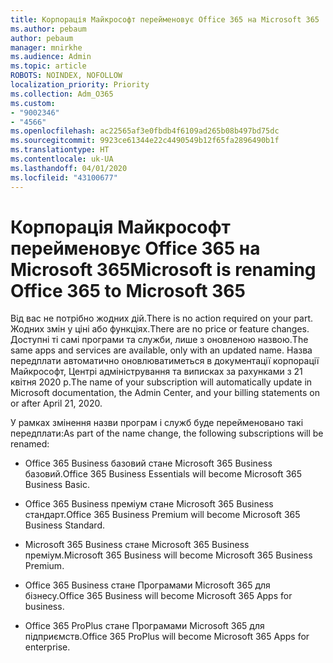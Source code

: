 ```yaml
---
title: Корпорація Майкрософт перейменовує Office 365 на Microsoft 365
ms.author: pebaum
author: pebaum
manager: mnirkhe
ms.audience: Admin
ms.topic: article
ROBOTS: NOINDEX, NOFOLLOW
localization_priority: Priority
ms.collection: Adm_O365
ms.custom:
- "9002346"
- "4566"
ms.openlocfilehash: ac22565af3e0fbdb4f6109ad265b08b497bd75dc
ms.sourcegitcommit: 9923ce61344e22c4490549b12f65fa2896490b1f
ms.translationtype: HT
ms.contentlocale: uk-UA
ms.lasthandoff: 04/01/2020
ms.locfileid: "43100677"
---
```

# <a name="microsoft-is-renaming-office-365-to-microsoft-365"></a><span data-ttu-id="b8e56-102">Корпорація Майкрософт перейменовує Office 365 на Microsoft 365</span><span class="sxs-lookup"><span data-stu-id="b8e56-102">Microsoft is renaming Office 365 to Microsoft 365</span></span>

<span data-ttu-id="b8e56-103">Від вас не потрібно жодних дій.</span><span class="sxs-lookup"><span data-stu-id="b8e56-103">There is no action required on your part.</span></span> <span data-ttu-id="b8e56-104">Жодних змін у ціні або функціях.</span><span class="sxs-lookup"><span data-stu-id="b8e56-104">There are no price or feature changes.</span></span> <span data-ttu-id="b8e56-105">Доступні ті самі програми та служби, лише з оновленою назвою.</span><span class="sxs-lookup"><span data-stu-id="b8e56-105">The same apps and services are available, only with an updated name.</span></span> <span data-ttu-id="b8e56-106">Назва передплати автоматично оновлюватиметься в документації корпорації Майкрософт, Центрі адміністрування та виписках за рахунками з 21 квітня 2020 р.</span><span class="sxs-lookup"><span data-stu-id="b8e56-106">The name of your subscription will automatically update in Microsoft documentation, the Admin Center, and your billing statements on or after April 21, 2020.</span></span>

<span data-ttu-id="b8e56-107">У рамках змінення назви програм і служб буде перейменовано такі передплати:</span><span class="sxs-lookup"><span data-stu-id="b8e56-107">As part of the name change, the following subscriptions will be renamed:</span></span>

- <span data-ttu-id="b8e56-108">Office 365 Business базовий стане Microsoft 365 Business базовий.</span><span class="sxs-lookup"><span data-stu-id="b8e56-108">Office 365 Business Essentials will become Microsoft 365 Business Basic.</span></span>

- <span data-ttu-id="b8e56-109">Office 365 Business преміум стане Microsoft 365 Business стандарт.</span><span class="sxs-lookup"><span data-stu-id="b8e56-109">Office 365 Business Premium will become Microsoft 365 Business Standard.</span></span>

- <span data-ttu-id="b8e56-110">Microsoft 365 Business стане Microsoft 365 Business преміум.</span><span class="sxs-lookup"><span data-stu-id="b8e56-110">Microsoft 365 Business will become Microsoft 365 Business Premium.</span></span>

- <span data-ttu-id="b8e56-111">Office 365 Business стане Програмами Microsoft 365 для бізнесу.</span><span class="sxs-lookup"><span data-stu-id="b8e56-111">Office 365 Business will become Microsoft 365 Apps for business.</span></span>

- <span data-ttu-id="b8e56-112">Office 365 ProPlus стане Програмами Microsoft 365 для підприємств.</span><span class="sxs-lookup"><span data-stu-id="b8e56-112">Office 365 ProPlus will become Microsoft 365 Apps for enterprise.</span></span>
